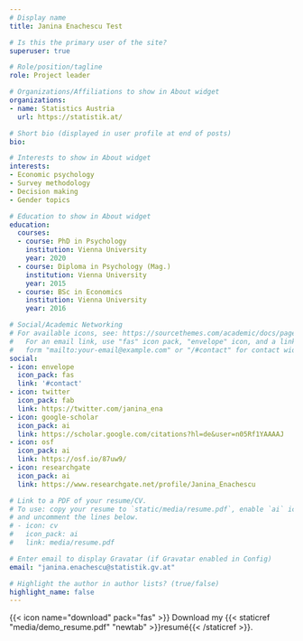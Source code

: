 ```yaml
---
# Display name
title: Janina Enachescu Test

# Is this the primary user of the site?
superuser: true

# Role/position/tagline
role: Project leader

# Organizations/Affiliations to show in About widget
organizations:
- name: Statistics Austria
  url: https://statistik.at/

# Short bio (displayed in user profile at end of posts)
bio: 

# Interests to show in About widget
interests:
- Economic psychology
- Survey methodology
- Decision making
- Gender topics

# Education to show in About widget
education:
  courses:
  - course: PhD in Psychology
    institution: Vienna University
    year: 2020
  - course: Diploma in Psychology (Mag.)
    institution: Vienna University
    year: 2015
  - course: BSc in Economics
    institution: Vienna University
    year: 2016

# Social/Academic Networking
# For available icons, see: https://sourcethemes.com/academic/docs/page-builder/#icons
#   For an email link, use "fas" icon pack, "envelope" icon, and a link in the
#   form "mailto:your-email@example.com" or "/#contact" for contact widget.
social:
- icon: envelope
  icon_pack: fas
  link: '#contact'
- icon: twitter
  icon_pack: fab
  link: https://twitter.com/janina_ena
- icon: google-scholar
  icon_pack: ai
  link: https://scholar.google.com/citations?hl=de&user=n05Rf1YAAAAJ
- icon: osf
  icon_pack: ai
  link: https://osf.io/87uw9/
- icon: researchgate
  icon_pack: ai
  link: https://www.researchgate.net/profile/Janina_Enachescu

# Link to a PDF of your resume/CV.
# To use: copy your resume to `static/media/resume.pdf`, enable `ai` icons in `params.toml`, 
# and uncomment the lines below.
# - icon: cv
#   icon_pack: ai
#   link: media/resume.pdf

# Enter email to display Gravatar (if Gravatar enabled in Config)
email: "janina.enachescu@statistik.gv.at"

# Highlight the author in author lists? (true/false)
highlight_name: false
---
```




{{< icon name="download" pack="fas" >}} Download my {{< staticref "media/demo_resume.pdf" "newtab" >}}resumé{{< /staticref >}}.
